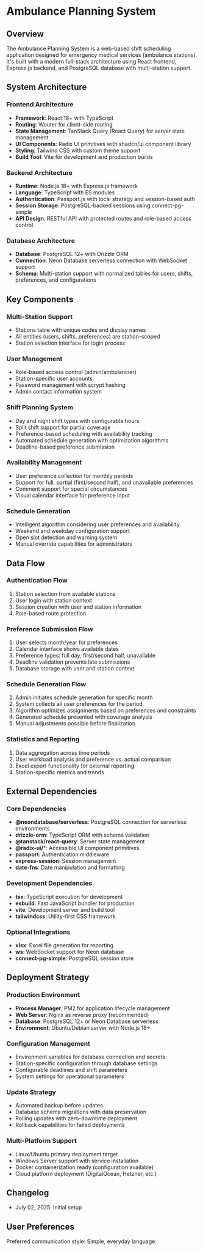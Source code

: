 # Ambulance Planning System

## Overview

The Ambulance Planning System is a web-based shift scheduling application designed for emergency medical services (ambulance stations). It's built with a modern full-stack architecture using React frontend, Express.js backend, and PostgreSQL database with multi-station support.

## System Architecture

### Frontend Architecture
- **Framework**: React 18+ with TypeScript
- **Routing**: Wouter for client-side routing
- **State Management**: TanStack Query (React Query) for server state management
- **UI Components**: Radix UI primitives with shadcn/ui component library
- **Styling**: Tailwind CSS with custom theme support
- **Build Tool**: Vite for development and production builds

### Backend Architecture
- **Runtime**: Node.js 18+ with Express.js framework
- **Language**: TypeScript with ES modules
- **Authentication**: Passport.js with local strategy and session-based auth
- **Session Storage**: PostgreSQL-backed sessions using connect-pg-simple
- **API Design**: RESTful API with protected routes and role-based access control

### Database Architecture
- **Database**: PostgreSQL 12+ with Drizzle ORM
- **Connection**: Neon Database serverless connection with WebSocket support
- **Schema**: Multi-station support with normalized tables for users, shifts, preferences, and configurations

## Key Components

### Multi-Station Support
- Stations table with unique codes and display names
- All entities (users, shifts, preferences) are station-scoped
- Station selection interface for login process

### User Management
- Role-based access control (admin/ambulancier)
- Station-specific user accounts
- Password management with scrypt hashing
- Admin contact information system

### Shift Planning System
- Day and night shift types with configurable hours
- Split shift support for partial coverage
- Preference-based scheduling with availability tracking
- Automated schedule generation with optimization algorithms
- Deadline-based preference submission

### Availability Management
- User preference collection for monthly periods
- Support for full, partial (first/second half), and unavailable preferences
- Comment support for special circumstances
- Visual calendar interface for preference input

### Schedule Generation
- Intelligent algorithm considering user preferences and availability
- Weekend and weekday configuration support
- Open slot detection and warning system
- Manual override capabilities for administrators

## Data Flow

### Authentication Flow
1. Station selection from available stations
2. User login with station context
3. Session creation with user and station information
4. Role-based route protection

### Preference Submission Flow
1. User selects month/year for preferences
2. Calendar interface shows available dates
3. Preference types: full day, first/second half, unavailable
4. Deadline validation prevents late submissions
5. Database storage with user and station context

### Schedule Generation Flow
1. Admin initiates schedule generation for specific month
2. System collects all user preferences for the period
3. Algorithm optimizes assignments based on preferences and constraints
4. Generated schedule presented with coverage analysis
5. Manual adjustments possible before finalization

### Statistics and Reporting
1. Data aggregation across time periods
2. User workload analysis and preference vs. actual comparison
3. Excel export functionality for external reporting
4. Station-specific metrics and trends

## External Dependencies

### Core Dependencies
- **@neondatabase/serverless**: PostgreSQL connection for serverless environments
- **drizzle-orm**: TypeScript ORM with schema validation
- **@tanstack/react-query**: Server state management
- **@radix-ui/***: Accessible UI component primitives
- **passport**: Authentication middleware
- **express-session**: Session management
- **date-fns**: Date manipulation and formatting

### Development Dependencies
- **tsx**: TypeScript execution for development
- **esbuild**: Fast JavaScript bundler for production
- **vite**: Development server and build tool
- **tailwindcss**: Utility-first CSS framework

### Optional Integrations
- **xlsx**: Excel file generation for reporting
- **ws**: WebSocket support for Neon database
- **connect-pg-simple**: PostgreSQL session store

## Deployment Strategy

### Production Environment
- **Process Manager**: PM2 for application lifecycle management
- **Web Server**: Nginx as reverse proxy (recommended)
- **Database**: PostgreSQL 12+ or Neon Database serverless
- **Environment**: Ubuntu/Debian server with Node.js 18+

### Configuration Management
- Environment variables for database connection and secrets
- Station-specific configuration through database settings
- Configurable deadlines and shift parameters
- System settings for operational parameters

### Update Strategy
- Automated backup before updates
- Database schema migrations with data preservation
- Rolling updates with zero-downtime deployment
- Rollback capabilities for failed deployments

### Multi-Platform Support
- Linux/Ubuntu primary deployment target
- Windows Server support with service installation
- Docker containerization ready (configuration available)
- Cloud platform deployment (DigitalOcean, Hetzner, etc.)

## Changelog
- July 02, 2025. Initial setup

## User Preferences

Preferred communication style: Simple, everyday language.